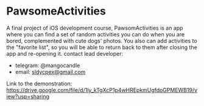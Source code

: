 # PawsomeActivities
A final project of iOS development course, PawsomActivities is an app where you can find a set of random activities you can do when you are bored, complemented with cute dogs' photos. You also can add activities to the "favorite list", so you will be able to return back to them after closing the app and re-opening it.
contact lead developer: 
- telegram: @mangocandle
- email: sldycpex@gmail.com

Link to the demonstration: https://drive.google.com/file/d/1ly_kTgXcP1p4wHREpkmUgfdoGPMEWB19/view?usp=sharing
